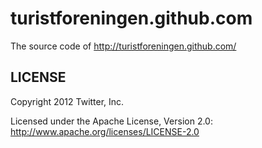 turistforeningen.github.com
======

The source code of http://turistforeningen.github.com/

LICENSE
------------

Copyright 2012 Twitter, Inc.

Licensed under the Apache License, Version 2.0: http://www.apache.org/licenses/LICENSE-2.0
